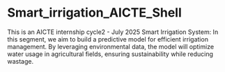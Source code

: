 # Smart_irrigation_AICTE_Shell

This is an AICTE internship cycle2 - July 2025
Smart Irrigation System: In this segment, we aim to build a predictive model for efficient irrigation management. By leveraging environmental data, the model will optimize water usage in agricultural fields, ensuring sustainability while reducing wastage.

